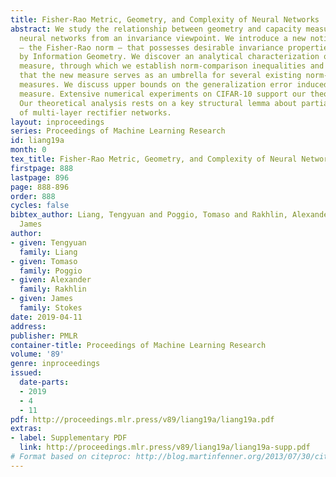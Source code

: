 ```yaml
---
title: Fisher-Rao Metric, Geometry, and Complexity of Neural Networks
abstract: We study the relationship between geometry and capacity measures for deep
  neural networks from an invariance viewpoint. We introduce a new notion of capacity
  — the Fisher-Rao norm — that possesses desirable invariance properties and is motivated
  by Information Geometry. We discover an analytical characterization of the new capacity
  measure, through which we establish norm-comparison inequalities and further show
  that the new measure serves as an umbrella for several existing norm-based complexity
  measures. We discuss upper bounds on the generalization error induced by the proposed
  measure. Extensive numerical experiments on CIFAR-10 support our theoretical findings.
  Our theoretical analysis rests on a key structural lemma about partial derivatives
  of multi-layer rectifier networks.
layout: inproceedings
series: Proceedings of Machine Learning Research
id: liang19a
month: 0
tex_title: Fisher-Rao Metric, Geometry, and Complexity of Neural Networks
firstpage: 888
lastpage: 896
page: 888-896
order: 888
cycles: false
bibtex_author: Liang, Tengyuan and Poggio, Tomaso and Rakhlin, Alexander and Stokes,
  James
author:
- given: Tengyuan
  family: Liang
- given: Tomaso
  family: Poggio
- given: Alexander
  family: Rakhlin
- given: James
  family: Stokes
date: 2019-04-11
address: 
publisher: PMLR
container-title: Proceedings of Machine Learning Research
volume: '89'
genre: inproceedings
issued:
  date-parts:
  - 2019
  - 4
  - 11
pdf: http://proceedings.mlr.press/v89/liang19a/liang19a.pdf
extras:
- label: Supplementary PDF
  link: http://proceedings.mlr.press/v89/liang19a/liang19a-supp.pdf
# Format based on citeproc: http://blog.martinfenner.org/2013/07/30/citeproc-yaml-for-bibliographies/
---
```

